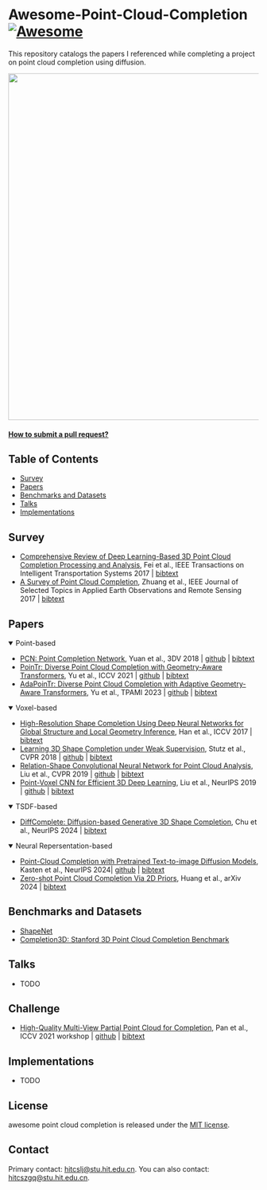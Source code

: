 # Awesome-Point-Cloud-Completion [![Awesome](https://cdn.rawgit.com/sindresorhus/awesome/d7305f38d29fed78fa85652e3a63e154dd8e8829/media/badge.svg)](https://github.com/sindresorhus/awesome)
This repository catalogs the papers I referenced while completing a project on point cloud completion using diffusion.

<img src="./assets/teaser.gif" width="696px">

#### [How to submit a pull request?](https://github.com/hitcslj/awesome-robust-depth-estimation/blob/main/how-to-PR.md)


## Table of Contents

- [Survey](#survey) 
- [Papers](#papers)
- [Benchmarks and Datasets](#Benchmarks-and-Datasets)
- [Talks](#talks)
- [Implementations](#implementations)

## Survey

- [Comprehensive Review of Deep Learning-Based 3D Point Cloud Completion Processing and Analysis](https://arxiv.org/abs/2203.03311), Fei et al., IEEE Transactions on Intelligent Transportation Systems 2017 | [bibtext](./citations/pc_survey1.txt) 
- [A Survey of Point Cloud Completion](https://ieeexplore.ieee.org/document/10433645), Zhuang et al., IEEE Journal of Selected Topics in Applied Earth Observations and Remote Sensing 2017 | [bibtext](./citations/pc_survey2.txt) 


## Papers
<details open>
<summary>Point-based</summary>

- [PCN: Point Completion Network](https://arxiv.org/abs/1808.00671), Yuan et al., 3DV 2018 | [github](https://github.com/wentaoyuan/pcn) | [bibtext](./citations/pcn.txt) 
- [PoinTr: Diverse Point Cloud Completion with Geometry-Aware Transformers](https://arxiv.org/abs/2108.08839), Yu et al., ICCV 2021 | [github](https://github.com/yuxumin/PoinTr) | [bibtext](./citations/pointr.txt) 
- [AdaPoinTr: Diverse Point Cloud Completion with Adaptive Geometry-Aware Transformers](https://arxiv.org/abs/2301.04545), Yu et al., TPAMI 2023 | [github](https://github.com/yuxumin/PoinTr) | [bibtext](./citations/AdaPoinTr.txt) 

</details>


<details open>
<summary>Voxel-based</summary>

- [High-Resolution Shape Completion Using Deep Neural Networks for Global Structure and Local Geometry Inference](https://arxiv.org/abs/1709.07599), Han et al., ICCV 2017 | [bibtext](./citations/pcn.txt) 
- [Learning 3D Shape Completion under Weak Supervision](https://arxiv.org/abs/1805.07290), Stutz et al., CVPR 2018 | [github](https://github.com/davidstutz/cvpr2018-shape-completion) | [bibtext](./citations/scweak.txt) 
- [Relation-Shape Convolutional Neural Network for Point Cloud Analysis](https://arxiv.org/abs/1904.07601), Liu et al., CVPR 2019 | [github](https://github.com/Yochengliu/Relation-Shape-CNN) | [bibtext](./citations/rscnn.txt) 
- [Point-Voxel CNN for Efficient 3D Deep Learning](https://arxiv.org/abs/1907.03739), Liu et al., NeurIPS 2019 | [github](https://github.com/mit-han-lab/pvcnn) | [bibtext](./citations/pvcnn.txt)


</details>

<details open>
<summary>TSDF-based</summary>

- [DiffComplete: Diffusion-based Generative 3D Shape Completion](https://arxiv.org/abs/2306.16329), Chu et al., NeurIPS 2024 | [bibtext](./citations/diffcomplete.txt) 

</details>

<details open>
<summary>Neural Repersentation-based</summary>

- [Point-Cloud Completion with Pretrained Text-to-image Diffusion Models](https://arxiv.org/abs/2306.10533), Kasten et al., NeurIPS 2024| [github](https://github.com/NVlabs/sds-complete) | [bibtext](./citations/sds-complete.txt) 
- [Zero-shot Point Cloud Completion Via 2D Priors](https://arxiv.org/abs/2404.06814), Huang et al., arXiv 2024 | [bibtext](./citations/zeropc.txt) 

</details>

## Benchmarks and Datasets
- [ShapeNet](https://shapenet.org/) 
- [Completion3D: Stanford 3D Point Cloud Completion Benchmark](https://completion3d.stanford.edu/)

## Talks
- TODO

## Challenge
- [High-Quality Multi-View Partial Point Cloud for Completion](https://mvp-dataset.github.io/MVP/Completion.html), Pan et al., ICCV 2021 workshop | [github](https://github.com/paul007pl/MVP_Benchmark) | [bibtext](./citations/mvp-bench.txt) 


## Implementations
- TODO


## License 
awesome point cloud completion is released under the [MIT license](./LICENSE).

## Contact
Primary contact: hitcslj@stu.hit.edu.cn. You can also contact: hitcszgq@stu.hit.edu.cn.



